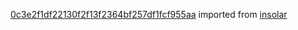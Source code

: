 [0c3e2f1df22130f2f13f2364bf257df1fcf955aa](https://github.com/insolar/insolar/commit/0c3e2f1df22130f2f13f2364bf257df1fcf955aa) imported from [insolar](https://github.com/insolar/insolar)
